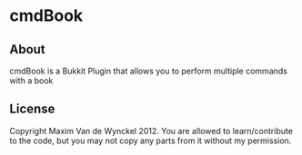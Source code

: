 cmdBook
=======

About
-----
cmdBook is a Bukkit Plugin that allows you to perform multiple commands with a book

License
-------
Copyright Maxim Van de Wynckel 2012. You are allowed to learn/contribute to the code, but you may not
copy any parts from it without my permission.
